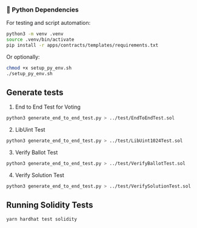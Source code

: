 ### 🧠 Python Dependencies

For testing and script automation:

```bash
python3 -m venv .venv
source .venv/bin/activate
pip install -r apps/contracts/templates/requirements.txt
```

Or optionally:

```bash
chmod +x setup_py_env.sh
./setup_py_env.sh
```

## Generate tests

1. End to End Test for Voting

```bash
python3 generate_end_to_end_test.py > ../test/EndToEndTest.sol
```

2. LibUint Test

```bash
python3 generate_end_to_end_test.py > ../test/LibUint1024Test.sol
```

3. Verify Ballot Test

```bash
python3 generate_end_to_end_test.py > ../test/VerifyBallotTest.sol
```

4. Verify Solution Test

```bash
python3 generate_end_to_end_test.py > ../test/VerifySolutionTest.sol
```

## Running Solidity Tests

```bash
yarn hardhat test solidity
```
